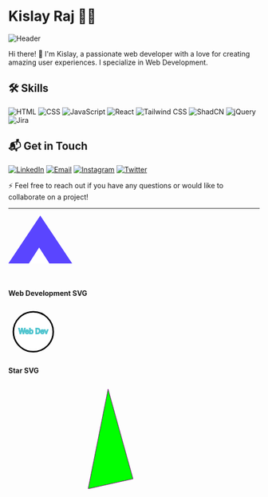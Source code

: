 # Kislay Raj 🧑‍💻

![Header](https://raw.githubusercontent.com/your-username/your-repo-name/master/header.gif)

Hi there! 👋 I'm Kislay, a passionate web developer with a love for creating amazing user experiences. I specialize in Web Development.

## 🛠️ Skills

![HTML](https://img.shields.io/badge/-HTML-E34F26?style=for-the-badge&logo=html5&logoColor=white)
![CSS](https://img.shields.io/badge/-CSS-1572B6?style=for-the-badge&logo=css3&logoColor=white)
![JavaScript](https://img.shields.io/badge/-JavaScript-F7DF1E?style=for-the-badge&logo=javascript&logoColor=black)
![React](https://img.shields.io/badge/-React-61DAFB?style=for-the-badge&logo=react&logoColor=black)
![Tailwind CSS](https://img.shields.io/badge/-Tailwind%20CSS-38B2AC?style=for-the-badge&logo=tailwind-css&logoColor=white)
![ShadCN](https://img.shields.io/badge/-ShadCN-38B2AC?style=for-the-badge&logo=shadcn&logoColor=white)
![jQuery](https://img.shields.io/badge/-jQuery-0769AD?style=for-the-badge&logo=jquery&logoColor=white)
![Jira](https://img.shields.io/badge/-Jira-0052CC?style=for-the-badge&logo=jira&logoColor=white)

## 📬 Get in Touch

[![LinkedIn](https://img.shields.io/badge/-LinkedIn-0A66C2?style=for-the-badge&logo=linkedin&logoColor=white)](https://www.linkedin.com/in/kislay-raj-b462502a6)
[![Email](https://img.shields.io/badge/-Email-D14836?style=for-the-badge&logo=gmail&logoColor=white)](mailto:kislayraj751@gmail.com)
[![Instagram](https://img.shields.io/badge/-Instagram-E4405F?style=for-the-badge&logo=instagram&logoColor=white)](https://www.instagram.com/kislayrajj)
[![Twitter](https://img.shields.io/badge/-Twitter-1DA1F2?style=for-the-badge&logo=twitter&logoColor=white)](https://www.twitter.com/Kislayrajj)

⚡ Feel free to reach out if you have any questions or would like to collaborate on a project!

---

<div>
  <svg viewBox="0 0 128 128" width="128" height="128">
    <path fill="#5A45FF" d="M64 0L128 96H0z"/>
    <path fill="#FFFFFF" d="M82.286 96l-20.571-32-20.571 32z"/>
  </svg>
</div>

#### Web Development SVG
<div>
  <svg viewBox="0 0 100 100" width="100" height="100">
    <circle cx="50" cy="50" r="40" stroke="black" stroke-width="3" fill="white" />
    <text x="50%" y="50%" text-anchor="middle" stroke="#51c5cf" stroke-width="2px" dy=".3em">Web Dev</text>
  </svg>
</div>

#### Star SVG
<div>
  <svg height="210" width="400">
    <polygon points="200,10 250,190 160,210" style="fill:lime;stroke:purple;stroke-width:1" />
  </svg>
</div>
